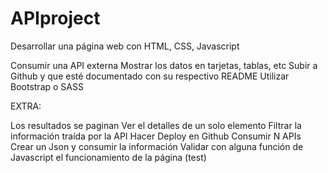# APIproject



Desarrollar una página web con HTML, CSS, Javascript

Consumir una API externa
Mostrar los datos en tarjetas, tablas, etc
Subir a Github y que esté documentado con su respectivo README
Utilizar Bootstrap o SASS
​

EXTRA:

Los resultados se paginan
Ver el detalles de un solo elemento
Filtrar la información traída por la API
Hacer Deploy en Github
Consumir N APIs
Crear un Json y consumir la información
Validar con alguna función de Javascript el funcionamiento de la página (test)
